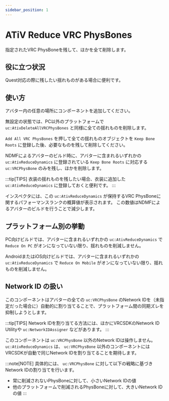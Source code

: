 ```yaml
---
sidebar_position: 1
---
```


# ATiV Reduce VRC PhysBones

指定されたVRC PhysBoneを残して、ほかを全て削除します。

## 役に立つ状況

Quest対応の際に残したい揺れものがある場合に便利です。

## 使い方

アバター内の任意の場所にコンポーネントを追加してください。

無設定の状態では、PC以外のプラットフォームで `uc:AtivDeleteAllVRCPhysBones` と同様に全ての揺れものを削除します。

`Add All VRC PhysBones` を押して全ての揺れものオブジェクトを `Keep Bone Roots` に登録した後、必要なものを残して削除してください。

NDMFによるアバターのビルド時に、アバターに含まれるいずれかの `uc:AtivReduceDynamics` に登録されている `Keep Bone Roots` に対応する `uc:VRCPhysBone` のみを残し、ほかを削除します。

:::tip[TIPS]
衣装の揺れものを残したい場合、衣装に追加した `uc:AtivReduceDynamics` に登録しておくと便利です。
:::

インスペクタには、この `uc:AtivReduceDynamics` が保持するVRC PhysBoneに関するパフォーマンスランクの概算値が表示されます。
この数値はNDMFによるアバターのビルドを行うことで減少します。

## プラットフォーム別の挙動

PC向けビルドでは、アバターに含まれるいずれかの `uc:AtivReduceDynamics` で `Reduce On PC` がオンになっていない限り、揺れものを削減しません。

AndroidまたはiOS向けビルドでは、アバターに含まれるいずれかの `uc:AtivReduceDynamics` で `Reduce On Mobile` がオンになっていない限り、揺れものを削減しません。

## Network ID の扱い

このコンポーネントはアバターの全ての `uc:VRCPhysBone` のNetwork IDを（未指定だった場合に）自動的に割り当てることで、プラットフォーム間の同期ズレを抑制しようとします。

:::tip[TIPS]
Network IDを割り当てる方法には、ほかにVRCSDKのNetwork ID Utilityや `uc:NetworkIDAssigner` などがあります。
:::

このコンポーネントは `uc:VRCPhysBone` 以外のNetwork IDは操作しません。
`uc:AtivReduceDynamics` は、 `uc:VRCPhysBone` 以外のコンポーネントにはVRCSDKが自動で同じNetwork IDを割り当てることを期待します。

:::note[NOTE]
具体的には、 `uc:VRCPhysBone` に対して以下の戦略に基づきNetwork IDの割り当てを行います。

- 常に削減されないPhysBoneに対して、小さいNetwork IDの値
- 他のプラットフォームで削減されるPhysBoneに対して、大きいNetwork IDの値
:::
